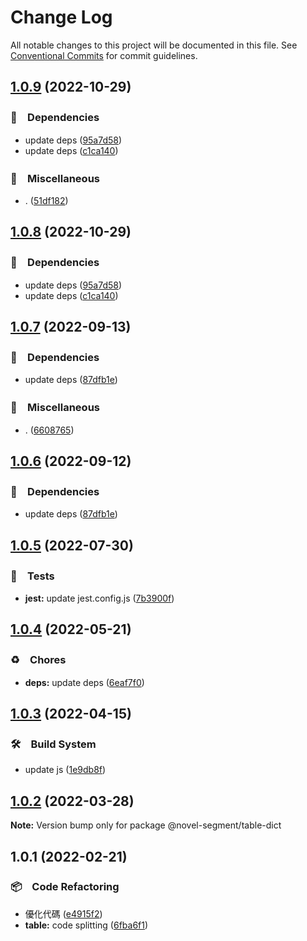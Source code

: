 # Change Log

All notable changes to this project will be documented in this file.
See [Conventional Commits](https://conventionalcommits.org) for commit guidelines.

## [1.0.9](https://github.com/bluelovers/ws-segment/compare/@novel-segment/table-dict@1.0.7...@novel-segment/table-dict@1.0.9) (2022-10-29)



### 📌　Dependencies

* update deps ([95a7d58](https://github.com/bluelovers/ws-segment/commit/95a7d583596b6cb0ecd1c0322258205b9a12af51))
* update deps ([c1ca140](https://github.com/bluelovers/ws-segment/commit/c1ca140395f246f9c3f10823daed634fb09857cb))


### 🔖　Miscellaneous

* . ([51df182](https://github.com/bluelovers/ws-segment/commit/51df182715ea4b4242b4cf96fdebfabbe679b99c))



## [1.0.8](https://github.com/bluelovers/ws-segment/compare/@novel-segment/table-dict@1.0.7...@novel-segment/table-dict@1.0.8) (2022-10-29)



### 📌　Dependencies

* update deps ([95a7d58](https://github.com/bluelovers/ws-segment/commit/95a7d583596b6cb0ecd1c0322258205b9a12af51))
* update deps ([c1ca140](https://github.com/bluelovers/ws-segment/commit/c1ca140395f246f9c3f10823daed634fb09857cb))



## [1.0.7](https://github.com/bluelovers/ws-segment/compare/@novel-segment/table-dict@1.0.5...@novel-segment/table-dict@1.0.7) (2022-09-13)



### 📌　Dependencies

* update deps ([87dfb1e](https://github.com/bluelovers/ws-segment/commit/87dfb1e8c4e0ef55b975639bc94e113442cb1af7))


### 🔖　Miscellaneous

* . ([6608765](https://github.com/bluelovers/ws-segment/commit/66087652b3679f0833cc54051ba4889f8f909383))



## [1.0.6](https://github.com/bluelovers/ws-segment/compare/@novel-segment/table-dict@1.0.5...@novel-segment/table-dict@1.0.6) (2022-09-12)



### 📌　Dependencies

* update deps ([87dfb1e](https://github.com/bluelovers/ws-segment/commit/87dfb1e8c4e0ef55b975639bc94e113442cb1af7))



## [1.0.5](https://github.com/bluelovers/ws-segment/compare/@novel-segment/table-dict@1.0.4...@novel-segment/table-dict@1.0.5) (2022-07-30)


### 🚨　Tests

* **jest:** update jest.config.js ([7b3900f](https://github.com/bluelovers/ws-segment/commit/7b3900fd6b638fb8774b306b6435b8082b5a275b))





## [1.0.4](https://github.com/bluelovers/ws-segment/compare/@novel-segment/table-dict@1.0.3...@novel-segment/table-dict@1.0.4) (2022-05-21)


### ♻️　Chores

* **deps:** update deps ([6eaf7f0](https://github.com/bluelovers/ws-segment/commit/6eaf7f0fb6e8d803b5eb8dbb3e2cd7a1d6b19f52))





## [1.0.3](https://github.com/bluelovers/ws-segment/compare/@novel-segment/table-dict@1.0.2...@novel-segment/table-dict@1.0.3) (2022-04-15)


### 🛠　Build System

* update js ([1e9db8f](https://github.com/bluelovers/ws-segment/commit/1e9db8f6a717a2ef40dec86b22e729dafc2ed8d7))





## [1.0.2](https://github.com/bluelovers/ws-segment/compare/@novel-segment/table-dict@1.0.1...@novel-segment/table-dict@1.0.2) (2022-03-28)

**Note:** Version bump only for package @novel-segment/table-dict





## 1.0.1 (2022-02-21)


### 📦　Code Refactoring

* 優化代碼 ([e4915f2](https://github.com/bluelovers/ws-segment/commit/e4915f24e4da16b752c91224b4457eda63fc4bb2))
* **table:** code splitting ([6fba6f1](https://github.com/bluelovers/ws-segment/commit/6fba6f13dcb75dc2f57c0c905740d487ee38884a))
